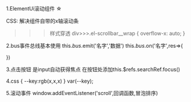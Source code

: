 1.ElementUi滚动组件 ☆
<div style="height:400px;">
<el-scrollbar style="height:100%;"></el-scrollbar>
<div>

CSS:
解决组件自带的x轴滚动条
>>>样式穿透
div>>>.el-scrollbar__wrap {
  overflow-x: auto;
}


2.bus事件总线基本使用
this.$bus.$emit('名字','数据')
this.$bus.$on('名字',res=>{
  
})


3.点击按钮 是input自动获得焦点
在按钮处添加this.$refs.searchRef.focus() 

4.css
{
  --key:rgb(x,x,x)
}
var(--key);

5.滚动事件
window.addEventListener('scroll',回调函数,冒泡排序)
